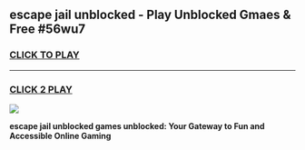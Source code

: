 
## escape jail unblocked - Play Unblocked Gmaes & Free #56wu7
<h3>
<a href="https://news.freeplayer.one?title=escape_jail_unblocked&ref=03M">CLICK TO PLAY</a></h3>
<hr>

<h3>
<a href="https://news.freeplayer.one?title=escape_jail_unblocked&ref=03M">CLICK 2 PLAY</a>
  
</h3>

<a href="https://news.freeplayer.one?title=escape_jail_unblocked&ref=03M"><img src="https://clearcache.store/games.png"></a>


**escape jail unblocked games unblocked: Your Gateway to Fun and Accessible Online Gaming**
